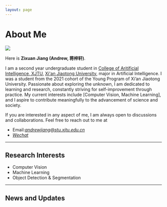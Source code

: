 ```yaml
---
layout: page
---
```


# About Me

<img src="https://Andrew0425.github.io/profile.png" class="floatpic">

Here is **Zixuan Jiang (Andrew, 蒋梓轩)**.<br>

I am a second year undergraduate student in [College of Aritificial Intelligence, XJTU](https://iair.xjtu.edu.cn/index.htm), [Xi'an Jiaotong University](https://www.xjtu.edu.cn/), major in Artificial Intelligence. I was a student from the 2021 cohort of the Young Program of Xi’an Jiaotong University. Passionate about exploring the unknown, I am dedicated to learning and research, constantly striving for self-improvement through practice. My current interests include [Computer Vision, Machine Learning], and I aspire to contribute meaningfully to the advancement of science and society.<br>

If you are interested in any aspect of me, I am always open to discussions and collaborations. Feel free to reach out to me at 
- Email:*andrewjiang@stu.xjtu.edu.cn*
- [*Wechat*](https://Andrew0425.github.io/wechat.jpg)

---

## Research Interests

- Computer Vision
- Machine Learning
- Object Detection & Segmentation

---

## News and Updates

